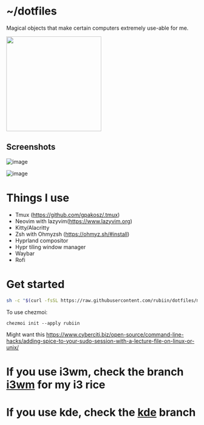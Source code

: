 # ~/dotfiles

Magical objects that make certain computers extremely use-able for me.

<img src="https://i.imgur.com/dWiAjUx.gif" height=250/>

## Screenshots

![image](https://github.com/rubiin/dotfiles/assets/8222059/508f0694-06bf-4ee6-bc0a-c83a6136b5b9)

![image](https://github.com/rubiin/dotfiles/assets/8222059/257e7add-4145-48a0-8199-3622a20763d2)


# Things I use 
* Tmux (https://github.com/gpakosz/.tmux)
* Neovim with lazyvim(https://www.lazyvim.org)
* Kitty/Alacritty
* Zsh with Ohmyzsh (https://ohmyz.sh/#install)
* Hyprland compositor
* Hypr tiling window manager
* Waybar
* Rofi


# Get started
 ```bash
sh -c "$(curl -fsSL https://raw.githubusercontent.com/rubiin/dotfiles/master/dot_bin/executable_install-all.sh)"
```
To use chezmoi:
```
chezmoi init --apply rubiin
```


Might want this https://www.cyberciti.biz/open-source/command-line-hacks/adding-spice-to-your-sudo-session-with-a-lecture-file-on-linux-or-unix/

# If you use i3wm, check the branch [i3wm](https://github.com/rubiin/dotfiles/tree/i3) for my i3 rice
# If you use kde, check the  [kde](https://github.com/rubiin/dotfiles/tree/kde) branch
